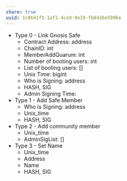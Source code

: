 ```yaml
---
share: true
uuid: 1c0641f5-1af1-4ce9-9e19-fb8416e5996e
---
```

* Type 0 - Link Gnosis Safe
	* Contract Address: address
	* ChainID: int
	* MemberAddQuarum: int
	* Number of booting users: int
	* List of booting users: []
	* Unix Time: bigint
	* Who is Signing: address
	* HASH, SIG
	* Admin Signing Time:
* Type 1 - Add Safe Member
	* Who is Signing: address
	* Unix_time
	* HASH, SIG
* Type 2 - Add community member
	* Unix_time
	* AdminSigList: []
* Type 3 - Set Name
	* Unix_time
	* Address
	* Name
	* HASH, SIG